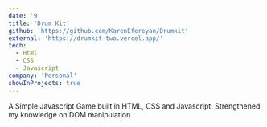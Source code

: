 ```yaml
---
date: '9'
title: 'Drum Kit'
github: 'https://github.com/KarenEfereyan/Drumkit'
external: 'https://drumkit-two.vercel.app/'
tech:
  - Html
  - CSS
  - Javascript
company: 'Personal'
showInProjects: true
---
```

    
A Simple Javascript Game built in HTML, CSS and Javascript. Strengthened my knowledge on DOM manipulation
